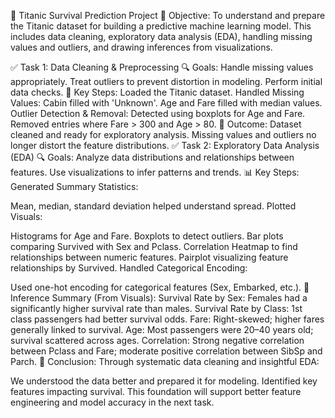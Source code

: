 📁 Titanic Survival Prediction Project
🎯 Objective:
To understand and prepare the Titanic dataset for building a predictive machine learning model. This includes data cleaning, exploratory data analysis (EDA), handling missing values and outliers, and drawing inferences from visualizations.

✅ Task 1: Data Cleaning & Preprocessing
🔍 Goals:
Handle missing values appropriately.
Treat outliers to prevent distortion in modeling.
Perform initial data checks.
📌 Key Steps:
Loaded the Titanic dataset.
Handled Missing Values:
Cabin filled with 'Unknown'.
Age and Fare filled with median values.
Outlier Detection & Removal:
Detected using boxplots for Age and Fare.
Removed entries where Fare > 300 and Age > 80.
🧹 Outcome:
Dataset cleaned and ready for exploratory analysis.
Missing values and outliers no longer distort the feature distributions.
✅ Task 2: Exploratory Data Analysis (EDA)
🔍 Goals:
Analyze data distributions and relationships between features.
Use visualizations to infer patterns and trends.
📊 Key Steps:
Generated Summary Statistics:

Mean, median, standard deviation helped understand spread.
Plotted Visuals:

Histograms for Age and Fare.
Boxplots to detect outliers.
Bar plots comparing Survived with Sex and Pclass.
Correlation Heatmap to find relationships between numeric features.
Pairplot visualizing feature relationships by Survived.
Handled Categorical Encoding:

Used one-hot encoding for categorical features (Sex, Embarked, etc.).
🧠 Inference Summary (From Visuals):
Survival Rate by Sex: Females had a significantly higher survival rate than males.
Survival Rate by Class: 1st class passengers had better survival odds.
Fare: Right-skewed; higher fares generally linked to survival.
Age: Most passengers were 20–40 years old; survival scattered across ages.
Correlation: Strong negative correlation between Pclass and Fare; moderate positive correlation between SibSp and Parch.
🧾 Conclusion:
Through systematic data cleaning and insightful EDA:

We understood the data better and prepared it for modeling.
Identified key features impacting survival.
This foundation will support better feature engineering and model accuracy in the next task.
